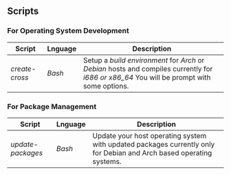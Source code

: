 ## Scripts


### For Operating System Development
| Script | Lnguage | Description |
|--------|---------|-------------|
| *create-cross* | *Bash* | Setup a *build environment* for *Arch* or *Debian* hosts and compiles currently for *i686 or x86_64* You will be prompt with some options.

### For Package Management
| Script | Lnguage | Description |
|--------|---------|-------------|
| *update-packages* | *Bash* | Update your host operating system with updated packages currently only for Debian and Arch based operating systems.

